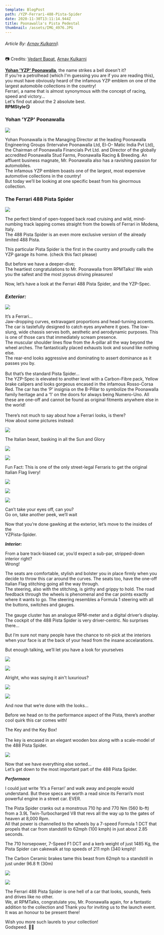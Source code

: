 ```yaml
---
template: BlogPost
path: /YZP-Ferrari-488-Pista-Spider
date: 2020-11-30T13:11:14.944Z
title: Poonawalla's Pista Pedestal
thumbnail: /assets/IMG_4976.JPG
---
```

###### Article By: [Arnav Kulkarni](https://www.instagram.com/scarecrow_9595/)\
📷 Credits: [Vedant Bapat](https://www.instagram.com/vedantbapat/), [Arnav Kulkarni](https://www.instagram.com/scarecrow_9595/)

**[Yohan 'YZP' Poonawalla](https://www.instagram.com/yohanpoonawalla/)**, the name strikes a bell doesn't it?\
If you're a petrolhead (which I'm guessing you are if you are reading this), you must have obviously heard of the infamous YZP emblem on one of the largest automobile collections in the country!\
Ferrari, a name that is almost synonymous with the concept of racing, speed and victory...\
Let's find out about the 2 absolute best. \
**RPMStyle😏**



### Yohan 'YZP' Poonawalla

![](/assets/IMG_4976.JPG)



Yohan Poonawalla is the Managing Director at the leading Poonawalla Engineering Groups (Intervalve Poonawalla Ltd, El-O- Matic India Pvt Ltd), the Chairman of Poonawalla Financials Pvt Ltd. and Director of the globally accredited Poonawalla Stud Farms, Poonawalla Racing & Breeding. An affluent business magnate, Mr. Poonawalla also has a ravishing passion for automobiles.\
The infamous YZP emblem boasts one of the largest, most expensive automotive collections in the country!\
But today we’ll be looking at one specific beast from his ginormous collection.

### The Ferrari 488 Pista Spider

![](/assets/IMG_1406.JPG)



The perfect blend of open-topped back road cruising and wild, mind-numbing track lapping comes straight from the bowels of Ferrari in Modena, Italy.\
The 488 Pista Spider is an even more exclusive version of the already limited 488 Pista.

This particular Pista Spider is the first in the country and proudly calls the YZP garage its home. (check this fact please)

But before we have a deeper-dive;\
The heartiest congratulations to Mr. Poonawalla from RPMTalks! We wish you the safest and the most joyous driving pleasures!

Now, let’s have a look at the Ferrari 488 Pista Spider, and the YZP-Spec.

### *Exterior:*

![](/assets/IMG_1402.JPG)

It’s a Ferrari…\
Jaw-dropping curves, extravagant proportions and head-turning accents. The car is tastefully designed to catch eyes anywhere it goes. The low-slung, wide chassis serves both, aesthetic and aerodynamic purposes. This is one of those cars that immediately scream presence.\
The muscular shoulder lines flow from the A-pillar all the way beyond the wheel arches. The fantastically placed exhausts look and sound like nothing else.\
The rear-end looks aggressive and dominating to assert dominance as it passes you by.\
\
But that’s the standard Pista Spider…\
The YZP-Spec is elevated to another level with a Carbon-Fibre pack, Yellow brake calipers and looks gorgeous encased in the infamous Rosso-Corsa Red. The car has the ‘P’ insignia on the B-Pillar to symbolize the Poonawalla family heritage and a ‘1’ on the doors for always being Numero-Uno. All these are one-off and cannot be found as original fitments anywhere else in the world!\
\
There’s not much to say about how a Ferrari looks, is there?\
How about some pictures instead:

![](/assets/IMG_1414.JPG)

The Italian beast, basking in all the Sun and Glory

![](/assets/IMG_1393.JPG)

![](/assets/IMG_5219.jpg)



Fun Fact: This is one of the only street-legal Ferraris to get the original Italian Flag livery!



![](/assets/IMG_5076.JPG)

![](/assets/IMG_5080.jpg)

![](/assets/IMG_5079.jpg)



Can’t take your eyes off, can you?\
Go on, take another peek, we’ll wait



Now that you’re done gawking at the exterior, let’s move to the insides of the\
YZPista-Spider.

***Interior:***

From a bare track-biased car, you’d expect a sub-par, stripped-down interior right?\
Wrong!

The seats are comfortable, stylish and bolster you in place firmly when you decide to throw this car around the curves. The seats too, have the one-off Italian Flag stitching going all the way through.\
The steering, also with the stitching, is girthy and grippy to hold. The road feedback through the wheels is phenomenal and the car points exactly where it wants to go. The steering resembles a Formula 1 steering with all the buttons, switches and gauges.\
\
The gauge cluster has an analogue RPM-meter and a digital driver’s display. The cockpit of the 488 Pista Spider is very driver-centric. No surprises there…

But I’m sure not many people have the chance to nit-pick at the interiors when your face is at the back of your head from the insane accelarations.

But enough talking, we’ll let you have a look for yourselves

![](/assets/IMG_5086.jpg)

![](/assets/IMG_5084.jpg)

Alright, who was saying it ain't luxurious?

![](/assets/IMG_1391.JPG)

![](/assets/IMG_1389.JPG)



And now that we’re done with the looks…

Before we head on to the performance aspect of the Pista, there’s another cool quirk this car comes with!

The Key and the Key Box!\
\
The key is encased in an elegant wooden box along with a scale-model of the 488 Pista Spider.

![](/assets/IMG_5230.jpg)



Now that we have everything else sorted…\
Let’s get down to the most important part of the 488 Pista Spider.



***Performace***

I could just write ‘It’s a Ferrari’ and walk away and people would understand. But these specs are worth a read since its Ferrari’s most powerful engine in a street car. EVER.

The Pista Spider cranks out a monstrous 710 hp and 770 Nm (560 lb-ft) from a 3.9L Twin-Turbocharged V8 that revs all the way up to the gates of heaven at 8,000 Rpm.\
All that power is channelled to the wheels by a 7-speed Formula 1 DCT that propels that car from standstill to 62mph (100 kmph) in just about 2.85 seconds.

The 710 horsepower, 7-Speed F1 DCT and a kerb weight of just 1485 Kg, the Pista Spider can cakewalk at top speeds of 211 mph (340 kmph)!

The Carbon Ceramic brakes tame this beast from 62mph to a standstill in just under 96.8 ft (30m)

![](/assets/IMG_4758.jpg)

![](/assets/IMG_1395.JPG)



The Ferrari 488 Pista Spider is one hell of a car that looks, sounds, feels and drives like no other.\
We, at RPMTalks, congratulate you, Mr. Poonawalla again, for a fantastic addition to the collection and Thank you for inviting us to the launch event. It was an honour to be present there!

Wish you more such laurels to your collection!\
Godspeed. 🥂🏁
